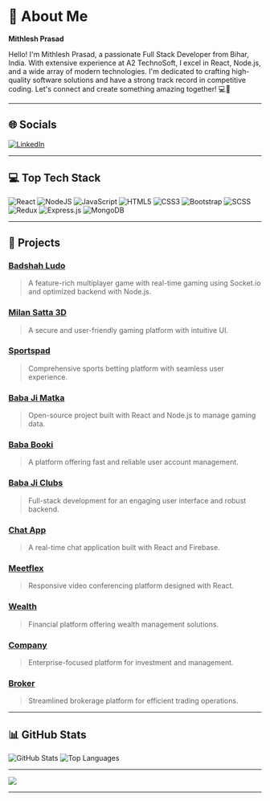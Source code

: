# 🌟 About Me

**Mithlesh Prasad**

Hello! I'm Mithlesh Prasad, a passionate Full Stack Developer from Bihar, India. With extensive experience at A2 TechnoSoft, I excel in React, Node.js, and a wide array of modern technologies. I'm dedicated to crafting high-quality software solutions and have a strong track record in competitive coding. Let's connect and create something amazing together! 💻🚀

---

## 🌐 Socials

[![LinkedIn](https://img.shields.io/badge/LinkedIn-%230077B5.svg?logo=linkedin&logoColor=white)](https://www.linkedin.com/in/mithlesh-prasad-5a68a41a3/) 

---

## 💻 Top Tech Stack

![React](https://img.shields.io/badge/react-%2320232a.svg?style=for-the-badge&logo=react&logoColor=%2361DAFB) 
![NodeJS](https://img.shields.io/badge/node.js-6DA55F?style=for-the-badge&logo=node.js&logoColor=white) 
![JavaScript](https://img.shields.io/badge/javascript-%23323330.svg?style=for-the-badge&logo=javascript&logoColor=%23F7DF1E) 
![HTML5](https://img.shields.io/badge/html5-%23E34F26.svg?style=for-the-badge&logo=html5&logoColor=white) 
![CSS3](https://img.shields.io/badge/css3-%231572B6.svg?style=for-the-badge&logo=css3&logoColor=white) 
![Bootstrap](https://img.shields.io/badge/bootstrap-%238511FA.svg?style=for-the-badge&logo=bootstrap&logoColor=white) 
![SCSS](https://img.shields.io/badge/SASS-hotpink.svg?style=for-the-badge&logo=SASS&logoColor=white) 
![Redux](https://img.shields.io/badge/redux-%23593d88.svg?style=for-the-badge&logo=redux&logoColor=white) 
![Express.js](https://img.shields.io/badge/express.js-%23404d59.svg?style=for-the-badge&logo=express&logoColor=%2361DAFB) 
![MongoDB](https://img.shields.io/badge/MongoDB-%234ea94b.svg?style=for-the-badge&logo=mongodb&logoColor=white)

---

## 🌟 Projects

### [Badshah Ludo](https://badshahludo.com/)
> A feature-rich multiplayer game with real-time gaming using Socket.io and optimized backend with Node.js.

### [Milan Satta 3D](https://milansatta3d.com/Login)
> A secure and user-friendly gaming platform with intuitive UI.

### [Sportspad](https://www.sportspad.com/)
> Comprehensive sports betting platform with seamless user experience.

### [Baba Ji Matka](https://github.com/mithleshprasad/baba_ji_matka)
> Open-source project built with React and Node.js to manage gaming data.

### [Baba Booki](https://bababooki.in/login)
> A platform offering fast and reliable user account management.

### [Baba Ji Clubs](https://babajiclubs.com/)
> Full-stack development for an engaging user interface and robust backend.

### [Chat App](https://moonlit-smakager-2d0d10.netlify.app/)
> A real-time chat application built with React and Firebase.

### [Meetflex](https://meetflex.netlify.app/)
> Responsive video conferencing platform designed with React.

### [Wealth](https://wealth.swaninvestment.in/)
> Financial platform offering wealth management solutions.

### [Company](https://company.swaninvestment.in/)
> Enterprise-focused platform for investment and management.

### [Broker](https://broker.swaninvestment.in/)
> Streamlined brokerage platform for efficient trading operations.

---

## 📊 GitHub Stats

![GitHub Stats](https://github-readme-stats.vercel.app/api?username=mithleshprasad&theme=dark&hide_border=false&include_all_commits=true&count_private=true)
![Top Languages](https://github-readme-stats.vercel.app/api/top-langs/?username=mithleshprasad&theme=dark&hide_border=false&include_all_commits=true&count_private=true&layout=compact)

---

[![](https://visitcount.itsvg.in/api?id=mithleshprasad&icon=0&color=0)](https://visitcount.itsvg.in)

---

<!-- Proudly created with GPRM ( https://gprm.itsvg.in ) -->
